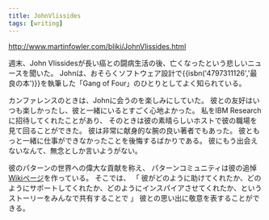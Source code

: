 ```yaml
---
title: JohnVlissides
tags: [writing]
---
```


http://www.martinfowler.com/bliki/JohnVlissides.html

週末、John Vlissidesが長い癌との闘病生活の後、亡くなったという悲しいニュースを聞いた。
Johnは、おそらくソフトウェア設計で{{isbn('4797311126','最良の本')}}を執筆した「Gang of Four」のひとりとしてよく知られている。

カンファレンスのときは、Johnに会うのを楽しみにしていた。
彼との友好はいつも楽しかったし、彼と一緒にいるとすごく心地よかった。
私をIBM Researchに招待してくれたことがあり、
そのときは彼の素晴らしいホストで彼の職場を見て回ることができた。
彼は非常に献身的な腕の良い著者でもあった。
彼ともっと一緒に仕事ができなかったことを後悔するばかりである。
彼にもう出会えないなんて、無念としか言いようがない。

彼のパターンの世界への偉大な貢献を称え、
パターンコミュニティは彼の追悼[Wikiページ](http://www.c2.com/cgi/wiki?JohnVlissides)を作っている。
そこでは、
「
彼がどのように助けてくれたか、どのようにサポートしてくれたか、どのようにインスパイアさせてくれたか、というストーリーをみんなで共有することで
」
彼との思い出に敬意を表することができる。
